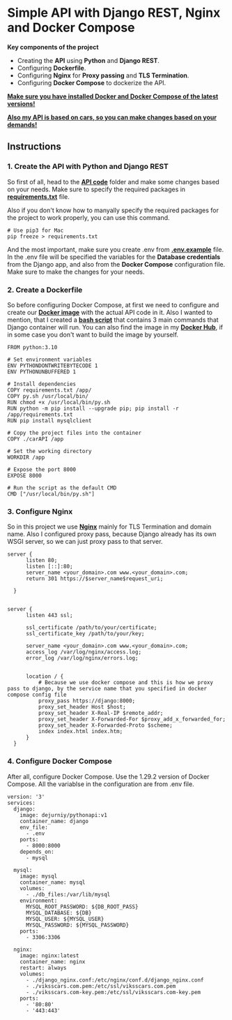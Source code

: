 # Simple API with Django REST, Nginx and Docker Compose

**Key components of the project**

+ Creating the **API** using **Python** and **Django REST**.
+ Configuring **Dockerfile**.
+ Configuring **Nginx** for **Proxy passing** and **TLS Termination**.
+ Configuring **Docker Compose** to dockerize the API.

<ins>**Make sure you have installed Docker and Docker Compose of the latest versions!**</ins>

<ins>**Also my API is based on cars, so you can make changes based on your demands!**</ins>

## Instructions

### 1. Create the API with Python and Django REST

So first of all, head to the **[API code](./carAPI/)** folder and make some changes based on your needs. Make sure to specify the required packages in **[requirements.txt](requirements.txt)** file.

Also if you don't know how to manyally specify the required packages for the project to work properly, you can use this command.
```
# Use pip3 for Mac
pip freeze > requirements.txt
```

And the most important, make sure you create .env from **[.env.example](.env.example)** file. In the .env file will be specified the variables for the **Database credentials** from the Django app, and also from the **Docker Compose** configuration file. Make sure to make the changes for your needs.


### 2. Create a Dockerfile

So before configuring Docker Compose, at first we need to configure and create our **[Docker image](Dockerfile)** with the actual API code in it. Also I wanted to mention, that I created a **[bash script](py.sh)** that contains 3 main commands that Django container will run. You can also find the image in my **[Docker Hub](https://hub.docker.com/repository/docker/dejurniy/pythonapi/general)**, if in some case you don't want to build the image by yourself.
```
FROM python:3.10

# Set environment variables
ENV PYTHONDONTWRITEBYTECODE 1
ENV PYTHONUNBUFFERED 1

# Install dependencies
COPY requirements.txt /app/
COPY py.sh /usr/local/bin/
RUN chmod +x /usr/local/bin/py.sh
RUN python -m pip install --upgrade pip; pip install -r /app/requirements.txt
RUN pip install mysqlclient

# Copy the project files into the container
COPY ./carAPI /app

# Set the working directory
WORKDIR /app

# Expose the port 8000
EXPOSE 8000

# Run the script as the default CMD
CMD ["/usr/local/bin/py.sh"]

```

### 3. Configure Nginx
So in this project we use **[Nginx](django_nginx.conf)** mainly for TLS Termination and domain name. Also I configured proxy pass, because Django already has its own WSGI server, so we can just proxy pass to that server. 
```
server {
      listen 80;
      listen [::]:80;
      server_name <your_domain>.com www.<your_domain>.com;
      return 301 https://$server_name$request_uri;

  }


server {
      listen 443 ssl;

      ssl_certificate /path/to/your/certificate;
      ssl_certificate_key /path/to/your/key;

      server_name <your_domain>.com www.<your_domain>.com;
      access_log /var/log/nginx/access.log;
      error_log /var/log/nginx/errors.log;


      location / {
          # Because we use docker compose and this is how we proxy pass to django, by the service name that you specified in docker compose config file
          proxy_pass https://django:8000; 
    	  proxy_set_header Host $host;
    	  proxy_set_header X-Real-IP $remote_addr;
    	  proxy_set_header X-Forwarded-For $proxy_add_x_forwarded_for;
    	  proxy_set_header X-Forwarded-Proto $scheme;
          index index.html index.htm;
      }
  }

```

### 4. Configure Docker Compose
After all, configure Docker Compose. Use the 1.29.2 version of Docker Compose. All the variablse in the configuration are from .env file.
```
version: '3'
services:
  django:
    image: dejurniy/pythonapi:v1
    container_name: django
    env_file:
      - .env
    ports:
      - 8000:8000
    depends_on:
      - mysql

  mysql:
    image: mysql
    container_name: mysql
    volumes:
      - ./db_files:/var/lib/mysql
    environment:
      MYSQL_ROOT_PASSWORD: ${DB_ROOT_PASS}
      MYSQL_DATABASE: ${DB}
      MYSQL_USER: ${MYSQL_USER}
      MYSQL_PASSWORD: ${MYSQL_PASSWORD}
    ports:
      - 3306:3306

  nginx:
    image: nginx:latest
    container_name: nginx
    restart: always
    volumes:
      - ./django_nginx.conf:/etc/nginx/conf.d/django_nginx.conf
      - ./viksscars.com.pem:/etc/ssl/viksscars.com.pem
      - ./viksscars.com-key.pem:/etc/ssl/viksscars.com-key.pem
    ports:
      - '80:80'
      - '443:443'
```
